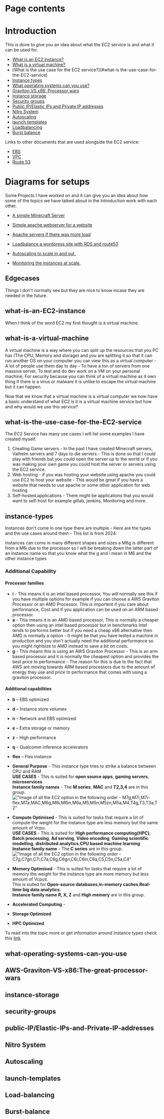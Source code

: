 # Page contents

# Introduction

This is done to give you an idea about what the EC2 service is and what it can be used for.

- [What is an EC2 instance?](#what-is-an-EC2-instance)
- [What is a virtual machine?](#what-is-a-virtual-machine)
- [What is the use case for the EC2 service?](#what-is the-use-case-for-the-EC2-service)
- [Instance types](#instance-types)
- [What operating systems can you use?](#what-operating-systems-can-you-use)
- [Graviton VS x86: Processor wars](#AWS-Graviton-VS-x86:The-great-processor-wars)
- [Instance storage](#instance-storage)
- [Security groups](#security-groups)
- [Public IP/Elastic IPs and Private IP addresses](#public-IP/Elastic-IPs-and-Private-IP-addresses)
- [Nitro System](#)
- [Autoscaling](#)
- [launch templates](#)
- [Loadbalancing]()
- [Burst balance]()

Links to other documents that are used alongside the EC2 service:

- [EBS]()
- [VPC]()
- [Route 53]()

# Diagrams for setups

Some Projects I have worked on and it can give you an idea about how some of the topics we have talked about in the Introduction work with each other.

- [A simple Minecraft Server]()

- [Simple apache webserver for a website]()

- [Apache servers if there was more load]()

- [Loadbalance a wordpress site with RDS and route53](#)

- [Autoscaling to scale in and out.]()

- [Monitoring the instances at scale.]()

## Edgecases

Things I don't normally see but they are nice to know incase they are needed in the future.

## what-is-an-EC2-instance

When I think of the word EC2 my first thought is a virtual machine.

## what-is-a-virtual-machine

A virtual machine is a way where you can split up the resources that you PC has (The CPU, Memory and storage) and you are splitting it so that it can run another OS on your computer you can view this as a virtual computer - A lot of people use them day to day - To have a ton of servers from one massive server, To test and do dev work on a VM on your personal machine, For security because you can think of a virtual machine as it own thing if there is a virus or malware it is unlike to escape the virtual machine but it can happen.

Now that we know that a virtual machine is a virtual computer we now have a basic understand of what EC2 is it is a virtual machine service but how and why would we use this service?

## what-is-the-use-case-for-the-EC2-service

The EC2 Service has many use cases I will list some examples I have created myself.

<ol>
   <li>Creating Game servers - In the past I have created Minecraft servers, Valhelm servers and 7 days to die servers - This is done so that I could play with friends but you could open the server up to the world or if you was making your own game you could host the server or servers using the EC2 service.
   </li>
	 <li>Web hosting - if you was hosting your website using apache you could use EC2 to host your website - This would be great if you have a website that needs to use apache or some other application for web hosting
	 </li>
	 <li>
		   Self-hosted applications - There might be applications that you would want to self-host for example gitlab, jenkins, Monitoring and more.
	 </li>
</ol>

## instance-types

Instances don't come in one type there are multiple - Here are the types and the use cases around them - This list is from 2024:

Instances can come in many different shapes and sizes a M6g is different from a M6i due to the processor so I will be breaking down the latter part of an instance name so that you know what the g and i mean in M6 and the other instance types
### Additional Capability
#### Processor families
- **i** - This means it is an intel based processor, You will normally see this if you have multiple options for example if you can choose a AWS Graviton Processor or an AMD Processor. This is importent if you care about performance, Cost and if you application can be used on an ARM based processor.
- **a** - This means it is an AMD based processor, This is normally a cheaper option then using an intel based processor but in benchmarks Intel tends to performs better but if you need a cheap x86 alternative then AMD is normally a option - It might be that you have tested a machine in production and you don't actually need the additional performance so you might rightsize to AMD instead to save a bit on costs.
- **g** - This means this is using an AWS Graviton Processor - This is an arm based processor and it is normally the cheapest option and provides the best price to performance - The reason for this is due to the fact that AWS are moving towards ARM based processors due to the amount of energy they use and price to performance that comes with using a graviton processor. 
#### Additional capabilities
- **b** – EBS optimized
- **d** – Instance store volumes
- **n** – Network and EBS optimized
- **e** – Extra storage or memory
- **z** – High performance
- **q** – Qualcomm inference accelerators
- **flex** – Flex instance

- **General Purpose** - This instance type tries to strike a balance between CPU and RAM<br> **USE CASES** - This is suited for **open source apps**, **gaming servers**, **microservices**<br>**Instance family names** - The **M series**, **MAC** and **T2,3,4** are in this group.
  !["Image of all the EC2 option in the following order - M7g,M7i,M7i-flex,M7a,MAC,M6g,M6i,M6in,M6a,M5,M5n,M5zn,M5a,M4,T4g,T3,T3a,T2"](./pictures/EC2/GP_instance_types.png)
- **Compute Optimised** - This is suited for tasks that require a lot of compute the weight for the instance type are less memory but the same amount of Vcpu.<br>**USE CASES** - This is suited for **High performance computing(HPC)**, **Batch processing**, **Ad serving**, **Video encoding**, **Gaming** **scientific modelling**, **distributed analytics**,**CPU based machine learning**<br> **Instance family name** - The **C series** are in this group.
  !["Image of all the EC2 option in the following order - C7g,C7gn,C7i,C7a,C6g,C6gn,C6i,C6in,C6a,C5,C5n,C5a,C4"](./pictures/EC2/Compute-instance-types.png)
- **Memory Optimised** - This is suited for tasks that require a lot of memory the weight for the instance type are more memory but less amount of Vcpus.<br>
  This is suited for **Open-source databases**,**in-memory caches**,**Real-time big data analytics**.<br>
	**Instance family name R, X, Z** and **High memory** are in this group.


- **Accelerated Computing** -

- **Storage Optimized**

- **HPC Optimized**

To read into the topic more or get information around Instance types check this <a href="https://aws.amazon.com/ec2/instance-types/">link</a>

## what-operating-systems-can-you-use

## AWS-Graviton-VS-x86:The-great-processor-wars

## instance-storage

## security-groups

## public-IP/Elastic-IPs-and-Private-IP-addresses

## Nitro System

## Autoscaling

## launch-templates

## Load-balancing

## Burst-balance